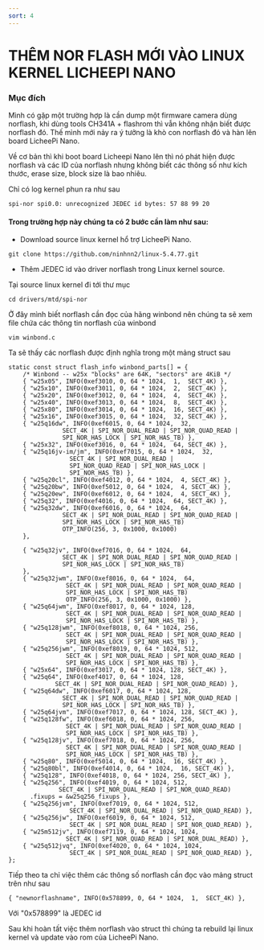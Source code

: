 ```yaml
---
sort: 4
---
```


# THÊM NOR FLASH MỚI VÀO LINUX KERNEL LICHEEPI NANO

### Mục đích

Mình có gặp một trường hợp là cần dump một firmware camera dùng norflash, khi dùng tools
CH341A + flashrom thì vẫn không nhận biết được norflash đó. Thế mình mới nảy ra ý tưởng
là khò con norflash đó và hàn lên board LicheePi Nano.

Về cơ bản thì khi boot board Licheepi Nano lên thì nó phát hiện được norflash và các ID của
norflash nhưng không biết các thông số như kích thước, erase size, block size là bao nhiêu.

Chỉ có log kernel phun ra như sau

```shell
spi-nor spi0.0: unrecognized JEDEC id bytes: 57 88 99 20
```

#### Trong trường hợp này chúng ta có 2 bước cần làm như sau:

- Download source linux kernel hổ trợ LicheePi Nano.

```shell
git clone https://github.com/ninhnn2/linux-5.4.77.git
```

- Thêm JEDEC id vào driver norflash trong Linux kernel source.

Tại source linux kernel đi tới thư mục

```shell
cd drivers/mtd/spi-nor
```

Ở đây mình biết norflash cần đọc của hãng winbond nên chúng ta sẽ xem file chứa các
thông tin norflash của winbond

```shell
vim winbond.c
```
Ta sẽ thấy các norflash được định nghĩa trong một mảng struct sau

```shell
static const struct flash_info winbond_parts[] = {
	/* Winbond -- w25x "blocks" are 64K, "sectors" are 4KiB */
	{ "w25x05", INFO(0xef3010, 0, 64 * 1024,  1,  SECT_4K) },
	{ "w25x10", INFO(0xef3011, 0, 64 * 1024,  2,  SECT_4K) },
	{ "w25x20", INFO(0xef3012, 0, 64 * 1024,  4,  SECT_4K) },
	{ "w25x40", INFO(0xef3013, 0, 64 * 1024,  8,  SECT_4K) },
	{ "w25x80", INFO(0xef3014, 0, 64 * 1024,  16, SECT_4K) },
	{ "w25x16", INFO(0xef3015, 0, 64 * 1024,  32, SECT_4K) },
	{ "w25q16dw", INFO(0xef6015, 0, 64 * 1024,  32,
			   SECT_4K | SPI_NOR_DUAL_READ | SPI_NOR_QUAD_READ |
			   SPI_NOR_HAS_LOCK | SPI_NOR_HAS_TB) },
	{ "w25x32", INFO(0xef3016, 0, 64 * 1024,  64, SECT_4K) },
	{ "w25q16jv-im/jm", INFO(0xef7015, 0, 64 * 1024,  32,
				 SECT_4K | SPI_NOR_DUAL_READ |
				 SPI_NOR_QUAD_READ | SPI_NOR_HAS_LOCK |
				 SPI_NOR_HAS_TB) },
	{ "w25q20cl", INFO(0xef4012, 0, 64 * 1024,  4, SECT_4K) },
	{ "w25q20bw", INFO(0xef5012, 0, 64 * 1024,  4, SECT_4K) },
	{ "w25q20ew", INFO(0xef6012, 0, 64 * 1024,  4, SECT_4K) },
	{ "w25q32", INFO(0xef4016, 0, 64 * 1024,  64, SECT_4K) },
	{ "w25q32dw", INFO(0xef6016, 0, 64 * 1024,  64,
			   SECT_4K | SPI_NOR_DUAL_READ | SPI_NOR_QUAD_READ |
			   SPI_NOR_HAS_LOCK | SPI_NOR_HAS_TB)
			   OTP_INFO(256, 3, 0x1000, 0x1000)
	},

	{ "w25q32jv", INFO(0xef7016, 0, 64 * 1024,  64,
			   SECT_4K | SPI_NOR_DUAL_READ | SPI_NOR_QUAD_READ |
			   SPI_NOR_HAS_LOCK | SPI_NOR_HAS_TB)
	},
	{ "w25q32jwm", INFO(0xef8016, 0, 64 * 1024,  64,
			    SECT_4K | SPI_NOR_DUAL_READ | SPI_NOR_QUAD_READ |
			    SPI_NOR_HAS_LOCK | SPI_NOR_HAS_TB)
			    OTP_INFO(256, 3, 0x1000, 0x1000) },
	{ "w25q64jwm", INFO(0xef8017, 0, 64 * 1024, 128,
			    SECT_4K | SPI_NOR_DUAL_READ | SPI_NOR_QUAD_READ |
			    SPI_NOR_HAS_LOCK | SPI_NOR_HAS_TB) },
	{ "w25q128jwm", INFO(0xef8018, 0, 64 * 1024, 256,
			    SECT_4K | SPI_NOR_DUAL_READ | SPI_NOR_QUAD_READ |
			    SPI_NOR_HAS_LOCK | SPI_NOR_HAS_TB) },
	{ "w25q256jwm", INFO(0xef8019, 0, 64 * 1024, 512,
			    SECT_4K | SPI_NOR_DUAL_READ | SPI_NOR_QUAD_READ |
			    SPI_NOR_HAS_LOCK | SPI_NOR_HAS_TB) },
	{ "w25x64", INFO(0xef3017, 0, 64 * 1024, 128, SECT_4K) },
	{ "w25q64", INFO(0xef4017, 0, 64 * 1024, 128,
			 SECT_4K | SPI_NOR_DUAL_READ | SPI_NOR_QUAD_READ) },
	{ "w25q64dw", INFO(0xef6017, 0, 64 * 1024, 128,
			   SECT_4K | SPI_NOR_DUAL_READ | SPI_NOR_QUAD_READ |
			   SPI_NOR_HAS_LOCK | SPI_NOR_HAS_TB) },
	{ "w25q64jvm", INFO(0xef7017, 0, 64 * 1024, 128, SECT_4K) },
	{ "w25q128fw", INFO(0xef6018, 0, 64 * 1024, 256,
			    SECT_4K | SPI_NOR_DUAL_READ | SPI_NOR_QUAD_READ |
			    SPI_NOR_HAS_LOCK | SPI_NOR_HAS_TB) },
	{ "w25q128jv", INFO(0xef7018, 0, 64 * 1024, 256,
			    SECT_4K | SPI_NOR_DUAL_READ | SPI_NOR_QUAD_READ |
			    SPI_NOR_HAS_LOCK | SPI_NOR_HAS_TB) },
	{ "w25q80", INFO(0xef5014, 0, 64 * 1024,  16, SECT_4K) },
	{ "w25q80bl", INFO(0xef4014, 0, 64 * 1024,  16, SECT_4K) },
	{ "w25q128", INFO(0xef4018, 0, 64 * 1024, 256, SECT_4K) },
	{ "w25q256", INFO(0xef4019, 0, 64 * 1024, 512,
			  SECT_4K | SPI_NOR_DUAL_READ | SPI_NOR_QUAD_READ)
	  .fixups = &w25q256_fixups },
	{ "w25q256jvm", INFO(0xef7019, 0, 64 * 1024, 512,
			     SECT_4K | SPI_NOR_DUAL_READ | SPI_NOR_QUAD_READ) },
	{ "w25q256jw", INFO(0xef6019, 0, 64 * 1024, 512,
			     SECT_4K | SPI_NOR_DUAL_READ | SPI_NOR_QUAD_READ) },
	{ "w25m512jv", INFO(0xef7119, 0, 64 * 1024, 1024,
			    SECT_4K | SPI_NOR_QUAD_READ | SPI_NOR_DUAL_READ) },
	{ "w25q512jvq", INFO(0xef4020, 0, 64 * 1024, 1024,
			     SECT_4K | SPI_NOR_DUAL_READ | SPI_NOR_QUAD_READ) },
};
```

Tiếp theo ta chỉ việc thêm các thông số norflash cần đọc vào mảng struct trên như sau

```shell
{ "newnorflashname", INFO(0x578899, 0, 64 * 1024,  1,  SECT_4K) },
```

Với "0x578899" là JEDEC id

Sau khi hoàn tất việc thêm norflash vào struct thì chúng ta rebuild lại linux kernel
và update vào rom của LicheePi Nano.


